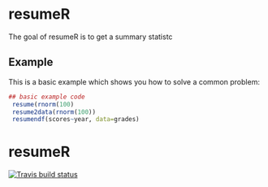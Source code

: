 # resumeR

The goal of resumeR is to get a summary statistc

## Example

This is a basic example which shows you how to solve a common problem:

``` r
## basic example code
 resume(rnorm(100)
 resume2data(rnorm(100))
 resumendf(scores~year, data=grades)
```
# resumeR


[![Travis build status](https://travis-ci.org/osoramirez/resumeR.svg?branch=master)](https://travis-ci.org/osoramirez/resumeR)

